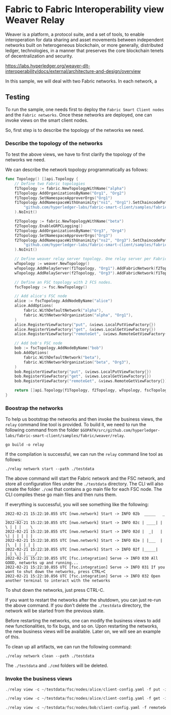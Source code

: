 # Fabric to Fabric Interoperability view Weaver Relay 

Weaver is a platform, a protocol suite, and a set of tools, to enable interoperation for data sharing and asset
movements between independent networks built on heterogeneous blockchain, or more generally, distributed ledger,
technologies, in a manner that preserves the core blockchain tenets of decentralization and security.

https://labs.hyperledger.org/weaver-dlt-interoperability/docs/external/architecture-and-design/overview

In this sample, we will deal with two Fabric networks. In each network, a 

## Testing

To run the sample, one needs first to deploy the `Fabric Smart Client nodes` and the `Fabric networks`.
Once these networks are deployed, one can invoke views on the smart client nodes.

So, first step is to describe the topology of the networks we need.

### Describe the topology of the networks

To test the above views, we have to first clarify the topology of the networks we need.

We can describe the network topology programmatically as follows:

```go
func Topology() []api.Topology {
	// Define two Fabric topologies
	f1Topology := fabric.NewTopologyWithName("alpha")
	f1Topology.AddOrganizationsByName("Org1", "Org2")
	f1Topology.SetNamespaceApproverOrgs("Org1")
	f1Topology.AddNamespaceWithUnanimity("ns1", "Org1").SetChaincodePath(
		"github.com/hyperledger-labs/fabric-smart-client/samples/fabric/weaver/relay/chaincode",
	).NoInit()

	f2Topology := fabric.NewTopologyWithName("beta")
	f2Topology.EnableGRPCLogging()
	f2Topology.AddOrganizationsByName("Org3", "Org4")
	f2Topology.SetNamespaceApproverOrgs("Org3")
	f2Topology.AddNamespaceWithUnanimity("ns2", "Org3").SetChaincodePath(
		"github.com/hyperledger-labs/fabric-smart-client/samples/fabric/weaver/relay/chaincode",
	).NoInit()

	// Define weaver relay server topology. One relay server per Fabric network
	wTopology := weaver.NewTopology()
	wTopology.AddRelayServer(f1Topology, "Org1").AddFabricNetwork(f2Topology)
	wTopology.AddRelayServer(f2Topology, "Org3").AddFabricNetwork(f1Topology)

	// Define an FSC topology with 2 FCS nodes.
	fscTopology := fsc.NewTopology()

	// Add alice's FSC node
	alice := fscTopology.AddNodeByName("alice")
	alice.AddOptions(
		fabric.WithDefaultNetwork("alpha"),
		fabric.WithNetworkOrganization("alpha", "Org1"),
	)
	alice.RegisterViewFactory("put", &views.LocalPutViewFactory{})
	alice.RegisterViewFactory("get", &views.LocalGetViewFactory{})
	alice.RegisterViewFactory("remoteGet", &views.RemoteGetViewFactory{})

	// Add bob's FSC node
	bob := fscTopology.AddNodeByName("bob")
	bob.AddOptions(
		fabric.WithDefaultNetwork("beta"),
		fabric.WithNetworkOrganization("beta", "Org3"),
	)
	bob.RegisterViewFactory("put", &views.LocalPutViewFactory{})
	bob.RegisterViewFactory("get", &views.LocalGetViewFactory{})
	bob.RegisterViewFactory("remoteGet", &views.RemoteGetViewFactory{})

	return []api.Topology{f1Topology, f2Topology, wTopology, fscTopology}
}
```

### Boostrap the networks

To help us bootstrap the networks and then invoke the business views, the `relay` command line tool is provided.
To build it, we need to run the following command from the folder `$GOPATH/src/github.com/hyperledger-labs/fabric-smart-client/samples/fabric/weaver/relay`.

```shell
go build -o relay
```

If the compilation is successful, we can run the `relay` command line tool as follows:

``` 
./relay network start --path ./testdata
```

The above command will start the Fabric network and the FSC network,
and store all configuration files under the `./testdata` directory.
The CLI will also create the folder `./cmd` that contains a go main file for each FSC node.
The CLI compiles these go main files and then runs them.

If everything is successful, you will see something like the following:

```shell
2022-02-21 15:22:10.855 UTC [nwo.network] Start -> INFO 02b  _____   _   _   ____
2022-02-21 15:22:10.855 UTC [nwo.network] Start -> INFO 02c | ____| | \ | | |  _ \
2022-02-21 15:22:10.855 UTC [nwo.network] Start -> INFO 02d |  _|   |  \| | | | | |
2022-02-21 15:22:10.855 UTC [nwo.network] Start -> INFO 02e | |___  | |\  | | |_| |
2022-02-21 15:22:10.855 UTC [nwo.network] Start -> INFO 02f |_____| |_| \_| |____/
2022-02-21 15:22:10.855 UTC [fsc.integration] Serve -> INFO 030 All GOOD, networks up and running...
2022-02-21 15:22:10.855 UTC [fsc.integration] Serve -> INFO 031 If you want to shut down the networks, press CTRL+C
2022-02-21 15:22:10.856 UTC [fsc.integration] Serve -> INFO 032 Open another terminal to interact with the networks
```

To shut down the networks, just press CTRL-C.

If you want to restart the networks after the shutdown, you can just re-run the above command.
If you don't delete the `./testdata` directory, the network will be started from the previous state.

Before restarting the networks, one can modify the business views to add new functionalities, to fix bugs, and so on.
Upon restarting the networks, the new business views will be available.
Later on, we will see an example of this.

To clean up all artifacts, we can run the following command:

```shell
./relay network clean --path ./testdata
```

The `./testdata` and `./cmd` folders will be deleted.

### Invoke the business views

```go
./relay view -c ~/testdata/fsc/nodes/alice/client-config.yaml -f put -i "{\"Chaincode\":\"ns1\", \"Key\":\"pineapple\", \"Value\":\"sweet\"}"
```

```go
./relay view -c ~/testdata/fsc/nodes/alice/client-config.yaml -f get -i "{\"Chaincode\":\"ns1\", \"Key\":\"pineapple\"}"
```

```go
./relay view -c ~/testdata/fsc/nodes/bob/client-config.yaml -f remoteGet -i "{\"Network\":\"alpha\",\"Channel\":\"testchannel\",\"Chaincode\":\"ns1\", \"Key\":\"pineapple\"}"
```